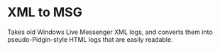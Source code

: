 # XML to MSG

Takes old Windows Live Messenger XML logs, and converts them into pseudo-Pidgin-style HTML logs that are easily readable.
